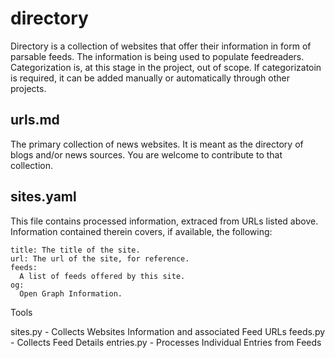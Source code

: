 # directory


Directory is a collection of websites that offer their information in form of parsable feeds. The information is being used to populate feedreaders. Categorization is, at this stage in the project, out of scope. If categorizatoin is required, it can be added manually or automatically through other projects.

urls.md
---------

  The primary collection of news websites. It is meant as the directory of blogs and/or news sources. You are welcome to contribute to that collection.

sites.yaml
----------

  This file contains processed information, extraced from URLs listed above. Information contained therein covers, if available, the following:

    title: The title of the site.
    url: The url of the site, for reference.
    feeds:
      A list of feeds offered by this site.
    og:
      Open Graph Information.

Tools

  sites.py - Collects Websites Information and associated Feed URLs
  feeds.py - Collects Feed Details
  entries.py - Processes Individual Entries from Feeds
